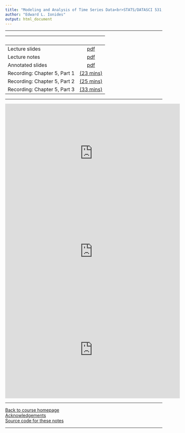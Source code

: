```yaml
---
title: "Modeling and Analysis of Time Series Data<br>STATS/DATASCI 531, Winter 2022<br>Chapter 5: Parameter estimation and model identification for ARMA models"
author: "Edward L. Ionides"
output: html_document
---
```


----------------------

| &nbsp;          | &nbsp;                                                                            |
|:----------------|:---------------------------------------------------------------------------------:|
| Lecture slides  | [pdf](slides.pdf) |
| Lecture notes   | [pdf](notes.pdf) |
| Annotated slides | [pdf](slides-annotated.pdf) |
| Recording: Chapter 5, Part 1  | [(23 mins)](https://youtu.be/sH99lmHiHd4) |
| Recording: Chapter 5, Part 2  | [(25 mins)](https://youtu.be/PUN-LY9bygo) |
| Recording: Chapter 5, Part 3  | [(33 mins)](https://youtu.be/jtu96XUX3Vg) |
----------------------


<iframe width="560" height="315" src="https://www.youtube.com/embed/sH99lmHiHd4" frameborder="0" allow="accelerometer; autoplay; clipboard-write; encrypted-media; gyroscope; picture-in-picture" allowfullscreen></iframe>

<iframe width="560" height="315" src="https://www.youtube.com/embed/PUN-LY9bygo" frameborder="0" allow="accelerometer; autoplay; clipboard-write; encrypted-media; gyroscope; picture-in-picture" allowfullscreen></iframe>

<iframe width="560" height="315" src="https://www.youtube.com/embed/jtu96XUX3Vg" frameborder="0" allow="accelerometer; autoplay; clipboard-write; encrypted-media; gyroscope; picture-in-picture" allowfullscreen></iframe>

----------------------

[Back to course homepage](../index.html)  
[Acknowledgements](../acknowledge.html)  
[Source code for these notes](http://github.com/ionides/531w22/tree/master/05/)


----------------------
